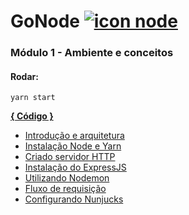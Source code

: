 # GoNode [![icon node](https://icongr.am/devicon/nodejs-original.svg)](https://github.com/deppbrazil/rocketseat) # 


### Módulo 1 - Ambiente e conceitos ###

#### Rodar: ####
``` yarn start ```

**[{ Código }](https://github.com/deppbrazil/course-goNode/blob/master/modulo1)**

* [Introdução e arquitetura](https://github.com/deppbrazil/course-goNode/blob/master/markdown/introducao-arquitetura.md)
* [Instalação Node e Yarn](https://github.com/deppbrazil/course-goNode/blob/master/markdown/instalacao-node-yarn.md)
* [Criado servidor HTTP](https://github.com/deppbrazil/course-goNode/blob/master/markdown/criando-servidor-http.md)
* [Instalação do ExpressJS](https://github.com/deppbrazil/course-goNode/blob/master/markdown/instalacao-express.md)
* [Utilizando Nodemon](https://github.com/deppbrazil/course-goNode/blob/master/markdown/utilizando-nodemon.md)
* [Fluxo de requisição](https://github.com/deppbrazil/course-goNode/blob/master/markdown/fluxo-requisicao.md)
* [Configurando Nunjucks](https://github.com/deppbrazil/course-goNode/blob/master/markdown/configurando-nunjucks.md)
